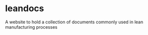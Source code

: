 # leandocs
A website to hold a collection of documents commonly used in lean manufacturing processes
